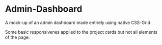 # Admin-Dashboard

A mock-up of an admin dashboard made entirely using native CSS-Grid. 

Some basic responsivenes applied to the project cards but not all elements of the page.